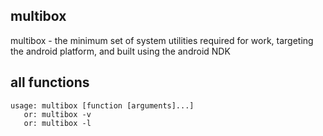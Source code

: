 ## multibox
  multibox - the minimum set of system utilities required for work, targeting the android platform, and built using the android NDK

## all functions

    usage: multibox [function [arguments]...]
       or: multibox -v
       or: multibox -l
